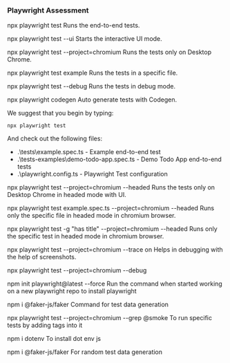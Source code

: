 ### Playwright Assessment

npx playwright test
    Runs the end-to-end tests.

npx playwright test --ui
    Starts the interactive UI mode.

npx playwright test --project=chromium
    Runs the tests only on Desktop Chrome.

npx playwright test example
    Runs the tests in a specific file.

npx playwright test --debug
    Runs the tests in debug mode.

npx playwright codegen
    Auto generate tests with Codegen.

We suggest that you begin by typing:

    npx playwright test

And check out the following files:
  - .\tests\example.spec.ts - Example end-to-end test
  - .\tests-examples\demo-todo-app.spec.ts - Demo Todo App end-to-end tests
  - .\playwright.config.ts - Playwright Test configuration

npx playwright test --project=chromium --headed
    Runs the tests only on Desktop Chrome in headed mode with UI.

npx playwright test example.spec.ts --project=chromium --headed
    Runs only the specific file in headed mode in chromium browser.

npx playwright test -g "has title" --project=chromium --headed
    Runs only the specific test in headed mode in chromium browser.

npx playwright test --project=chromium --trace on
    Helps in debugging with the help of screenshots.

npx playwright test --project=chromium --debug

npm init playwright@latest --force
    Run the command when started working on a new playwright repo to install playwright 

npm i @faker-js/faker
    Command for test data generation

npx playwright test --project=chromium --grep @smoke
    To run specific tests by adding tags into it

npm i dotenv
    To install dot env js

npm i @faker-js/faker
    For random test data generation